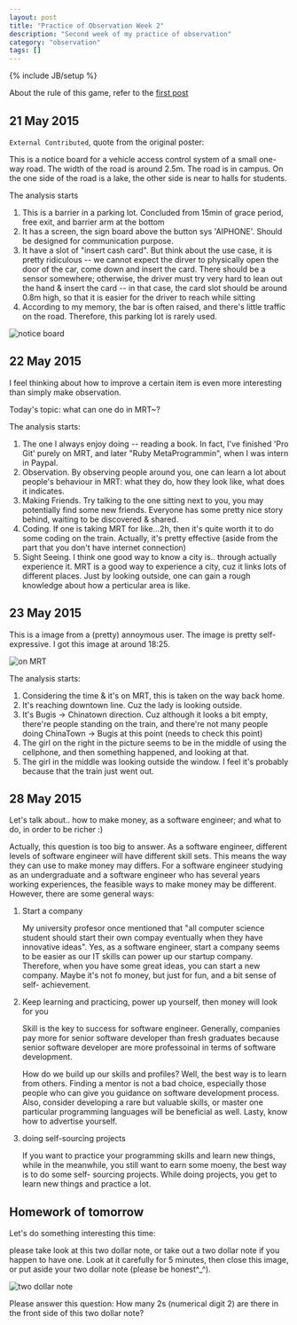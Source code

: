 ```yaml
---
layout: post
title: "Practice of Observation Week 2"
description: "Second week of my practice of observation"
category: "observation"
tags: []
---
```

{% include JB/setup %}

About the rule of this game, refer to the [first post](/observation/2015/05/13/practice-of-observation/)

## 21 May 2015

`External Contributed`, quote from the original poster:

This is a notice board for a vehicle access control system of a small one-way
road. The width of the road is around 2.5m. The road is in campus. On the one
side of the road is a lake, the other side is near to halls for students.

The analysis starts

1. This is a barrier in a parking lot. Concluded from 15min of grace period,
   free exit, and barrier arm at the bottom
2. It has a screen, the sign board above the button sys 'AIPHONE'. Should be
   designed for communication purpose.
3. It have a slot of "insert cash card". But think about the use case, it is
   pretty ridiculous -- we cannot expect the dirver to physically open the door
   of the car, come down and insert the card. There should be a sensor
   somewhere; otherwise, the driver must try very hard to lean out the hand &
   insert the card -- in that case, the card slot should be around 0.8m high, so
   that it is easier for the driver to reach while sitting
4. According to my memory, the bar is often raised, and there's little traffic
   on the road. Therefore, this parking lot is rarely used.

![notice board](https://dl.dropboxusercontent.com/u/9778027/poo/20150521_barrier.jpeg)

## 22 May 2015

I feel thinking about how to improve a certain item is even more interesting
than simply make observation.

Today's topic: what can one do in MRT~?

The analysis starts:

1. The one I always enjoy doing -- reading a book. In fact, I've finished 'Pro
   Git' purely on MRT, and later "Ruby MetaProgrammin", when I was intern in
   Paypal.
2. Observation. By observing people around you, one can learn a lot about
   people's behaviour in MRT: what they do, how they look like, what does it
   indicates.
3. Making Friends. Try talking to the one sitting next to you, you may
   potentially find some new friends. Everyone has some pretty nice story
   behind, waiting to be discovered & shared.
4. Coding. If one is taking MRT for like...2h, then it's quite worth it to do
   some coding on the train. Actually, it's pretty effective (aside from the
   part that you don't have internet connection)
5. Sight Seeing. I think one good way to know a city is.. through actually
   experience it. MRT is a good way to experience a city, cuz it links lots of
   different places. Just by looking outside, one can gain a rough knowledge
   about how a perticular area is like.



## 23 May 2015

This is a image from a (pretty) annoymous user. The image is pretty
self-expressive. I got this image at around 18:25.

![on MRT](https://dl.dropboxusercontent.com/u/9778027/poo/20150522_mrt.jpg)

The analysis starts:

1. Considering the time & it's on MRT, this is taken on the way back home.
2. It's reaching downtown line. Cuz the lady is looking outside.
3. It's Bugis -> Chinatown direction. Cuz although it looks a bit empty,
   there're people standing on the train, and there're not many people doing
   ChinaTown -> Bugis at this point (needs to check this point)
4. The girl on the right in the picture seems to be in the middle of using the
   cellphone, and then something happened, and looking at that.
5. The girl in the middle was looking outside the window. I feel it's probably
   because that the train just went out.

## 28 May 2015

Let's talk about.. how to make money, as a software engineer; and what to do, in
order to be richer :)

Actually, this question is too big to answer. As a software engineer, different
levels of software engineer will have different skill sets. This means the way 
they can use to make money may differs. For a software engineer studying as an 
undergraduate and a software engineer who has several years working experiences,
the feasible ways to make money may be different.
However, there are some general ways:

1. Start a company

   My university profesor once mentioned that "all computer science student should
start their own compay eventually when they have innovative ideas". Yes, as a 
software engineer, start a company seems to be easier as our IT skills can power 
up our startup company. Therefore, when you have some great ideas, you can start
a new company. Maybe it's not fo money, but just for fun, and a bit sense of self-
achievement.

2. Keep learning and practicing, power up yourself, then money will look for you

   Skill is the key to success for software engineer. Generally, companies pay more
for senior software developer than fresh graduates because senior software developer
are more professoinal in terms of software development.

   How do we build up our skills and profiles? Well, the best way is to learn from 
others. Finding a mentor is not a bad choice, especially those people who can give
you guidance on software development process. Also, consider developing a rare but
valuable skills, or master one particular programming languages will be beneficial
as well. Lasty, know how to advertise yourself.

3. doing self-sourcing projects

   If you want to practice your programming skills and learn new things, while in
the meanwhile, you still want to earn some moeny, the best way is to do some self-
sourcing projects. While doing projects, you get to learn new things and practice 
a lot.

## Homework of tomorrow

   Let's do something interesting this time:

   please take look at this two dollar note, or take out a two dollar note if you
happen to have one. Look at it carefully for 5 minutes, then close this image, or
put aside your two dollar note (please be honest^_^). 

![two dollar note](https://dl.dropboxusercontent.com/u/108594727/two%20dollar%20note.jpg)

   Please answer this question: How many 2s (numerical digit 2) are there in the front 
side of this two dollar note? 

